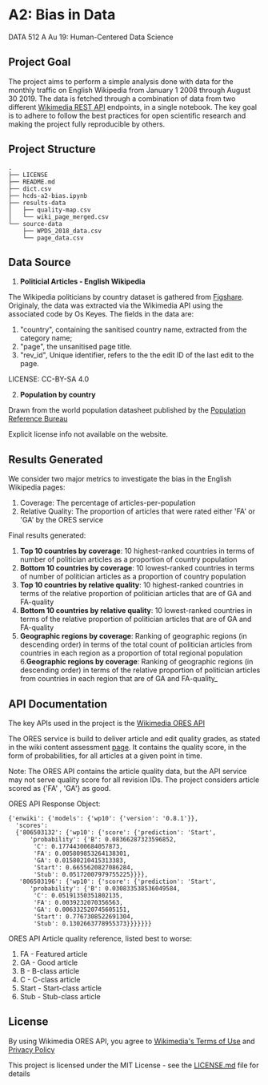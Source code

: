 # A2: Bias in Data
DATA 512 A Au 19: Human-Centered Data Science

## Project Goal
The project aims to perform a simple analysis done with data for the monthly traffic on English Wikipedia from January 1 2008 through August 30 2019. The data is fetched through a combination of data from two different [Wikimedia REST API](https://www.mediawiki.org/wiki/REST_API) endpoints, in a single notebook. The key goal is to adhere to follow the best practices for open scientific research and making the project fully reproducible by others. 

## Project Structure
```
.
├── LICENSE
├── README.md
├── dict.csv
├── hcds-a2-bias.ipynb
├── results-data
│   ├── quality-map.csv
│   └── wiki_page_merged.csv
└── source-data
    ├── WPDS_2018_data.csv
    └── page_data.csv
```

## Data Source

1. __Politicial Articles - English Wikipedia__

The Wikipedia politicians by country dataset is gathered from [Figshare](https://figshare.com/articles/Untitled_Item/5513449). Originaly, the data was extracted via the Wikimedia API using the associated code by Os Keyes. The fields in the data are:

1. "country", containing the sanitised country name, extracted from the category name;
2. "page", the unsanitised page title.
3. "rev_id", Unique identifier, refers to the the edit ID of the last edit to the page.

LICENSE: CC-BY-SA 4.0

2. __Population by country__

Drawn from the world population datasheet published by the [Population Reference Bureau](https://www.prb.org/international/indicator/population/table/)

Explicit license info not available on the website.

## Results Generated

We consider two major metrics to investigate the bias in the English Wikipedia pages: 
1. Coverage: The percentage of articles-per-population
2. Relative Quality: The proportion of articles that were rated either 'FA' or 'GA' by the ORES service 

Final results generated:

1. __Top 10 countries by coverage__: 10 highest-ranked countries in terms of number of politician articles as a proportion of country population
2. __Bottom 10 countries by coverage__: 10 lowest-ranked countries in terms of number of politician articles as a proportion of country population
3. __Top 10 countries by relative quality__: 10 highest-ranked countries in terms of the relative proportion of politician articles that are of GA and FA-quality
4. __Bottom 10 countries by relative quality__: 10 lowest-ranked countries in terms of the relative proportion of politician articles that are of GA and FA-quality
5. __Geographic regions by coverage__: Ranking of geographic regions (in descending order) in terms of the total count of politician articles from countries in each region as a proportion of total regional population
6.__Geographic regions by coverage__: Ranking of geographic regions (in descending order) in terms of the relative proportion of politician articles from countries in each region that are of GA and FA-quality_

## API Documentation

The key APIs used in the project is the [Wikimedia ORES API](https://www.mediawiki.org/wiki/ORES)

The ORES service is build to deliver article and edit quality grades, as stated in the wiki content assessment [page](https://en.wikipedia.org/wiki/Wikipedia:Content_assessment#Grades). It contains the quality score, in the form of probabilities, for all articles at a given point in time.

Note: The ORES API contains the article quality data, but the API service may not serve quality score for all revision IDs. The project considers article scored as {'FA' , 'GA'} as good.

ORES API Response Object:
```
{'enwiki': {'models': {'wp10': {'version': '0.8.1'}},
  'scores': 
  {'806503132': {'wp10': {'score': {'prediction': 'Start',
      'probability': {'B': 0.08366287323596852,
       'C': 0.17744300684057873,
       'FA': 0.005809853264138301,
       'GA': 0.01580210415313383,
       'Start': 0.6655620827086284,
       'Stub': 0.05172007979755225}}}},
   '806503196': {'wp10': {'score': {'prediction': 'Start',
      'probability': {'B': 0.030833538536049584,
       'C': 0.05191350351802135,
       'FA': 0.0039232070356563,
       'GA': 0.006332520745605151,
       'Start': 0.7767308522691304,
       'Stub': 0.1302663778955373}}}}}}}
```

ORES API Article quality reference, listed best to worse:

1. FA - Featured article
2. GA - Good article
3. B - B-class article
4. C - C-class article
5. Start - Start-class article
6. Stub - Stub-class article


## License

By using Wikimedia ORES API, you agree to [Wikimedia's Terms of Use](https://wikimediafoundation.org/wiki/Terms_of_Use/en) and [Privacy Policy](https://wikimediafoundation.org/wiki/Privacy_policy)

This project is licensed under the MIT License - see the [LICENSE.md](https://github.com/nmnshrma/data-512-a1/blob/master/LICENSE) file for details
